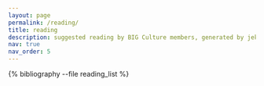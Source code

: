 ```yaml
---
layout: page
permalink: /reading/
title: reading
description: suggested reading by BIG Culture members, generated by jekyll-scholar.
nav: true
nav_order: 5
---
```


<!-- _pages/reading.md -->
<div class="publications">

{% bibliography --file reading_list %}

</div>
